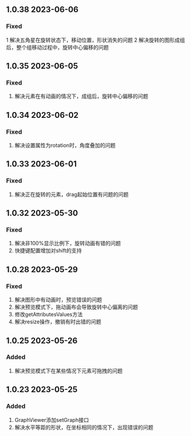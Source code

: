 ## 1.0.38  2023-06-06
### Fixed 
1 解决五角星在旋转状态下，移动位置，形状消失的问题
2 解决旋转的图形成组后，整个组移动过程中，旋转中心偏移的问题

## 1.0.35  2023-06-05
### Fixed 
1. 解决元素在有动画的情况下，成组后，旋转中心偏移的问题

## 1.0.34  2023-06-02
### Fixed 
1. 解决设置属性为rotation时，角度叠加的问题

## 1.0.33  2023-06-01
### Fixed 
1. 解决正在旋转的元素，drag起始位置有问题的问题

## 1.0.32  2023-05-30
### Fixed  
1. 解决非100%显示比例下，旋转动画有错的问题
2. 快捷键配置增加对shift的支持

## 1.0.28  2023-05-29
### Fixed  
1. 解决图形中有动画时，预览错误的问题
2. 解决预览模式下，拖动画布会导致旋转中心偏离的问题
3. 修改getAttributesValues方法
4. 解决resize操作，撤销有时出错的问题

## 1.0.25  2023-05-26
### Added  
1. 解决预览模式下在某些情况下元素可拖拽的问题

## 1.0.23  2023-05-25
### Added  
1. GraphViewer添加setGraph接口  
2. 解决水平等距的形状，在坐标相同的情况下，出现错误的问题  



